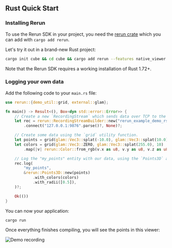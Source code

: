 ## Rust Quick Start

### Installing Rerun

To use the Rerun SDK in your project, you need the [rerun crate](https://crates.io/crates/rerun) which you can add with `cargo add rerun`.

Let's try it out in a brand-new Rust project:

```sh
cargo init cube && cd cube && cargo add rerun --features native_viewer
```

Note that the Rerun SDK requires a working installation of Rust 1.72+.

### Logging your own data

Add the following code to your `main.rs` file:

```rust
use rerun::{demo_util::grid, external::glam};

fn main() -> Result<(), Box<dyn std::error::Error>> {
    // Create a new `RecordingStream` which sends data over TCP to the viewer process.
    let rec = rerun::RecordingStreamBuilder::new("rerun_example_demo_rs")
        .connect("127.0.0.1:9876".parse()?, None)?;

    // Create some data using the `grid` utility function.
    let points = grid(glam::Vec3::splat(-10.0), glam::Vec3::splat(10.0), 10);
    let colors = grid(glam::Vec3::ZERO, glam::Vec3::splat(255.0), 10)
        .map(|v| rerun::Color::from_rgb(v.x as u8, v.y as u8, v.z as u8));

    // Log the "my_points" entity with our data, using the `Points3D` archetype.
    rec.log(
        "my_points",
        &rerun::Points3D::new(points)
            .with_colors(colors)
            .with_radii([0.5]),
    )?;

    Ok(())
}
```

You can now your application:

```shell
cargo run
```

Once everything finishes compiling, you will see the points in this viewer:

![Demo recording](https://static.rerun.io/intro_rust_result/cc780eb9bf014d8b1a68fac174b654931f92e14f/768w.png)